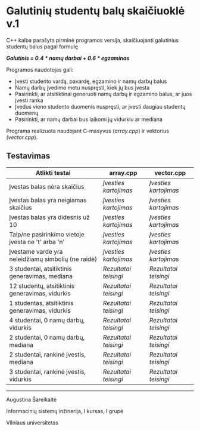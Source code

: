 # Galutinių studentų balų skaičiuoklė v.1

C++ kalba parašyta pirminė programos versija, skaičiuojanti galutinius studentų balus pagal formulę

***Galutinis = 0.4 * namų darbai + 0.6 * egzaminas***

Programos naudotojas gali:

 - Įvesti studento vardą, pavardę, egzamino ir namų darbų balus
 - Namų darbų įvedimo metu nuspręsti, kiek jų bus įvesta
 - Pasirinkti, ar atsitiktinai generuoti namų darbų ir egzamino balus, ar juos įvesti ranka
 - Įvedus vieno studento duomenis nuspręsti, ar įvesti daugiau studentų duomenų
 - Pasirinkti, ar namų darbai bus laikomi jų vidurkiu ar mediana

Programa realizuota naudojant C-masyvus (*array.cpp*) ir vektorius (*vector.cpp*).


## Testavimas

| Atlikti testai | array.cpp | vector.cpp |
|--|--|--|
| Įvestas balas nėra skaičius | *Įvesties kartojimas* | *Įvesties kartojimas* |
| Įvestas balas yra neigiamas skaičius | *Įvesties kartojimas* | *Įvesties kartojimas* 
| Įvestas balas yra didesnis už 10 | *Įvesties kartojimas* | *Įvesties kartojimas* |
| Taip/ne pasirinkimo vietoje įvesta ne 't' arba 'n' | *Įvesties kartojimas* | *Įvesties kartojimas* |
| Įvestame varde yra neleidžiamų simbolių (ne raidė) | *Įvesties kartojimas* | *Įvesties kartojimas* |
| 3 studentai, atsitiktinis generavimas, mediana | *Rezultatai teisingi* | *Rezultatai teisingi* |
| 12 studentų, atsitiktinis generavimas, vidurkis | *Rezultatai teisingi* | *Rezultatai teisingi* |
| 1 studentas, atsitiktinis generavimas, vidurkis | *Rezultatai teisingi*  | *Rezultatai teisingi* |
| 4 studentai, 0 namų darbų, vidurkis| *Rezultatai teisingi* |*Rezultatai teisingi* |
| 2 studentai, 0 namų darbų, mediana | *Rezultatai teisingi* | *Rezultatai teisingi* |
| 2 studentai, rankinė įvestis, mediana | *Rezultatai teisingi* | *Rezultatai teisingi* |
| 3 studentai, rankinė įvestis, vidurkis | *Rezultatai teisingi* | *Rezultatai teisingi* |


------------
Augustina Šareikaitė

Informacinių sistemų inžinerija, I kursas, I grupė

Vilniaus universitetas
